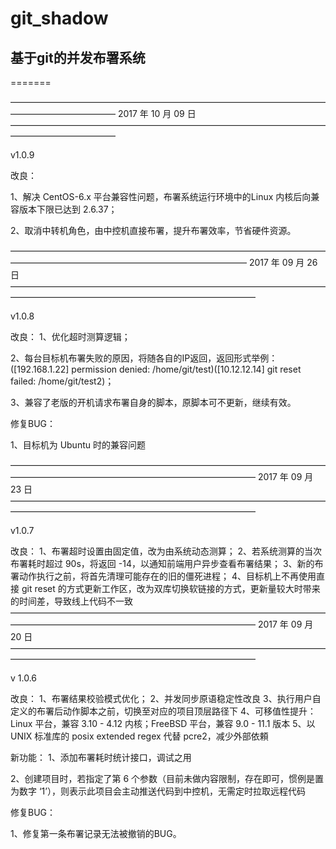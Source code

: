 # git_shadow
## 基于git的并发布署系统
=======

        


————————————————————————————————————————————————
2017 年 10 月 09 日 
————————————————————————————————————————————————

v1.0.9

改良：

1、解决 CentOS-6.x 平台兼容性问题，布署系统运行环境中的Linux 内核后向兼容版本下限已达到 2.6.37；

2、取消中转机角色，由中控机直接布署，提升布署效率，节省硬件资源。

——————————————————————————————————————————————————————————————— 
2017 年 09 月 26 日 
————————————————————————————————————————————————————————————————

v1.0.8

改良：
1、优化超时测算逻辑；

2、每台目标机布署失败的原因，将随各自的IP返回，返回形式举例：([192.168.1.22] permission denied: /home/git/test)([10.12.12.14] git reset failed: /home/git/test2)；

3、兼容了老版的开机请求布署自身的脚本，原脚本可不更新，继续有效。

修复BUG：

1、目标机为 Ubuntu 时的兼容问题

———————————————————————————————————————————————————————————————— 
2017 年 09 月 23 日 
————————————————————————————————————————————————————————————————

v1.0.7

改良：
1、布署超时设置由固定值，改为由系统动态测算；
2、若系统测算的当次布署耗时超过 90s，将返回 -14，以通知前端用户异步查看布署结果；
3、新的布署动作执行之前，将首先清理可能存在的旧的僵死进程；
4、目标机上不再使用直接 git reset 的方式更新工作区，改为双库切换软链接的方式，更新量较大时带来的时间差，导致线上代码不一致
———————————————————————————————————————————————————————————————— 
2017 年 09 月 20 日 
————————————————————————————————————————————————————————————————

v 1.0.6

改良：
1、布署结果校验模式优化；
2、并发同步原语稳定性改良
3、执行用户自定义的布署后动作脚本之前，切换至对应的项目顶层路径下
4、可移值性提升：Linux 平台，兼容 3.10 - 4.12 内核；FreeBSD 平台，兼容 9.0 - 11.1 版本
5、以 UNIX 标准库的 posix extended regex 代替 pcre2，减少外部依頼

新功能：
1、添加布署耗时统计接口，调试之用

2、创建项目时，若指定了第 6 个参数（目前未做内容限制，存在即可，惯例是置为数字 ‘1’），则表示此项目会主动推送代码到中控机，无需定时拉取远程代码 

修复BUG：

1、修复第一条布署记录无法被撤销的BUG。
    
